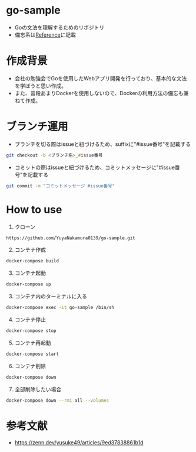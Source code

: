 # go-sample
- Goの文法を理解するためのリポジトリ
- 備忘系は[Reference](./Reference/)に記載

# 作成背景
- 会社の勉強会でGoを使用したWebアプリ開発を行っており、基本的な文法を学ぼうと思い作成。
- また、普段あまりDockerを使用しないので、Dockerの利用方法の備忘も兼ねて作成。

# ブランチ運用
- ブランチを切る際はissueと紐づけるため、suffixに"#issue番号"を記載する
```zsh
git checkout -b <ブランチ名>_#issue番号
```

- コミットの際はissueと紐づけるため、コミットメッセージに"#issue番号"を記載する
```zsh
git commit -m "コミットメッセージ #issue番号"
```

# How to use
1. クローン
```zsh
https://github.com/YuyaNakamura0139/go-sample.git
```

2. コンテナ作成
```zsh
docker-compose build
```

3. コンテナ起動
```zsh
docker-compose up
```

3. コンテナ内のターミナルに入る
```zsh
docker-compose exec -it go-sample /bin/sh
```

4. コンテナ停止
```zsh
docker-compose stop
```

5. コンテナ再起動
```zsh
docker-compose start
```

6. コンテナ削除
```zsh
docker-compose down
```

7. 全部削除したい場合
```zsh
docker-compose down --rmi all --volumes
```

# 参考文献
- https://zenn.dev/yusuke49/articles/9ed37838861b1d